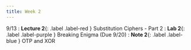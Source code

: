 ```yaml
---
title: Week 2
---
```


9/13
: **Lecture 2**{: .label .label-red } Substitution Ciphers - Part 2
: **Lab 2**{: .label .label-purple } Breaking Enigma (Due 9/20)
: **Note 2**{: .label .label-blue } OTP and XOR
